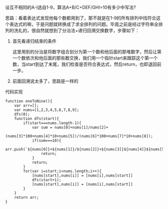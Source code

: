 设互不相同的A-I选自1-9，算法A+B/C+DEF/GHI=10有多少中写法?

思路：看着表达式发现他每个数都用到了，那不就是在1-9的所有排列中找符合这个表达式的嘛，于是问题就转换成了求全排列的问题。毕竟之前是经过字符串全排列的洗礼的，很自然就想到了分治法+递归回溯交换数字，步骤如下：

1. 首先看递归结束的条件

   这里用到的分治是将数字组合划分为第一个数和他后面的那堆数字，然后让第一个数依次和他后面的那些数交换，我们用一个指针start来跟踪这个第一个数，当start到达了末尾，我们检查是否符合表达式，然后return，也即退回前一步。

2. 前面回溯说太多了，思路是一样的



代码实现

```
function oneToNine(){
    var arr=[];
    var nums=[1,2,3,4,5,6,7,8,9];
    dfs(0);
    function dfs(start){
        if(start===nums.length-1){
            var sum = nums[0]+nums[1]/nums[2]+
                (nums[3]*100+nums[4]*10+nums[5])/(nums[6]*100+nums[7]*10+nums[8]);
            if(sum===10){
                arr.push(`${nums[0]}+${nums[1]}/${nums[2]}+${nums[3]}${nums[4]}${nums[5]}/${nums[6]}${nums[7]}${nums[8]}`)
                return;
            }
            return;
        }
        for(var i=start;i<nums.length;i++){
            [nums[start],nums[i]] = [nums[i],nums[start]] 
            dfs(start+1);
            [nums[start],nums[i]] = [nums[i],nums[start]]
        }
    }
    return arr;
}
```


